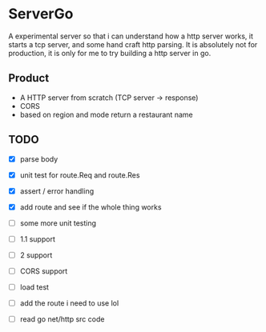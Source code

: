 # ServerGo
A experimental server so that i can understand how a http server works, it starts a tcp server, and some hand craft http parsing. 
It is absolutely not for production, it is only for me to try building a http server in go.

## Product
- A HTTP server from scratch (TCP server -> response)
- CORS
- based on region and mode return a restaurant name

## TODO
- [x] parse body
- [x] unit test for route.Req and route.Res 
- [x] assert / error handling
- [x] add route and see if the whole thing works 
- [ ] some more unit testing
- [ ] 1.1 support
- [ ] 2 support
- [ ] CORS support
- [ ] load test

- [ ] add the route i need to use lol

- [ ] read go net/http src code
